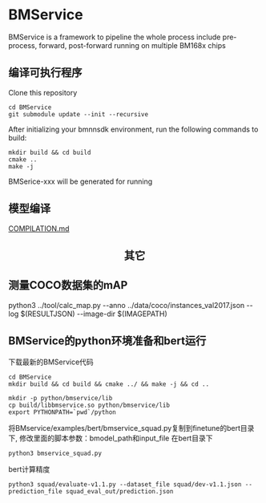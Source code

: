 # BMService

BMService is a framework to pipeline the whole process include pre-process, forward, post-forward running on multiple BM168x chips


## 编译可执行程序

Clone this repository

``` shell
cd BMService
git submodule update --init --recursive
```

After initializing your bmnnsdk environment, run the following commands to build:

``` shell
mkdir build && cd build
cmake ..
make -j
```

BMSerice-xxx will be generated for running
## 模型编译
 [COMPILATION.md](.github/COMPILATION.md)

## <div align="center">其它</div>

## 测量COCO数据集的mAP

python3 ../tool/calc_map.py --anno ../data/coco/instances_val2017.json --log $(RESULTJSON) --image-dir $(IMAGEPATH)


## BMService的python环境准备和bert运行

下载最新的BMService代码

```shell
cd BMService
mkdir build && cd build && cmake ../ && make -j && cd ..

mkdir -p python/bmservice/lib
cp build/libbmservice.so python/bmservice/lib
export PYTHONPATH=`pwd`/python
```

将BMservice/examples/bert/bmservice_squad.py复制到finetune的bert目录下, 修改里面的脚本参数：bmodel_path和input_file
在bert目录下

```shell
python3 bmservice_squad.py
```

bert计算精度

```shell
python3 squad/evaluate-v1.1.py --dataset_file squad/dev-v1.1.json --prediction_file squad_eval_out/prediction.json
```
